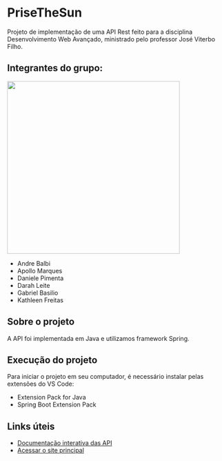 # PriseTheSun

Projeto de implementação de uma API Rest feito para a disciplina Desenvolvimento Web Avançado, ministrado pelo professor José Viterbo Filho.

## Integrantes do grupo:

<img src="https://gifdb.com/images/high/pikachu-hello-greetings-ysf1v96iox1fo716.gif" width=400>

* Andre Balbi
* Apollo Marques
* Daniele Pimenta
* Darah Leite
* Gabriel Basilio 
* Kathleen Freitas

## Sobre o projeto

A API foi implementada em Java e utilizamos framework Spring.

## Execução do projeto

Para iniciar o projeto em seu computador, é necessário instalar pelas extensões do VS Code:
* Extension Pack for Java
* Spring Boot Extension Pack

## Links úteis
* [Documentação interativa das API](http://localhost:8080/swagger-ui/index.html)
* [Acessar o site principal](http://localhost:8080/)

